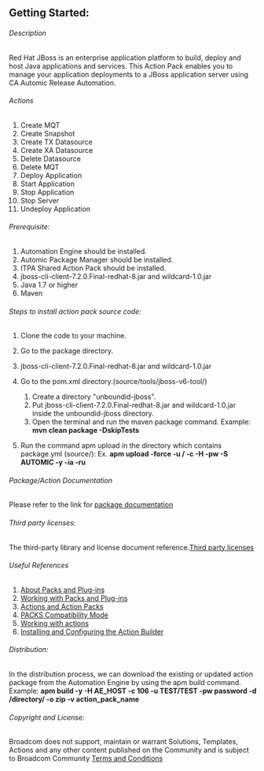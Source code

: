 ## Getting Started:


###### Description

Red Hat JBoss is an enterprise application platform to build, deploy and host Java applications and services.
This Action Pack enables you to manage your application deployments to a JBoss application server using CA Automic Release Automation. 
		
###### Actions

1. Create MQT
2. Create Snapshot
3. Create TX Datasource
4. Create XA Datasource
5. Delete Datasource
6. Delete MQT
7. Deploy Application
8. Start Application
9. Stop Application
10. Stop Server
11. Undeploy Application

###### Prerequisite:

1. Automation Engine should be installed.
2. Automic Package Manager should be installed.
3. ITPA Shared Action Pack should be installed.
4. jboss-cli-client-7.2.0.Final-redhat-8.jar and wildcard-1.0.jar
5. Java 1.7 or higher
6. Maven

###### Steps to install action pack source code:

1. Clone the code to your machine.
2. Go to the package directory.
3. jboss-cli-client-7.2.0.Final-redhat-8.jar and wildcard-1.0.jar
4. Go to the pom.xml directory.(source/tools/jboss-v6-tool/)
    1. Create a directory "unboundid-jboss".
    2. Put jboss-cli-client-7.2.0.Final-redhat-8.jar and wildcard-1.0.jar inside the unboundid-jboss directory.
    3. Open the terminal and run the maven package command.
       Example: **mvn clean package -DskipTests**
    
5. Run the command apm upload in the directory which contains package.yml (source/):
Ex. **apm upload -force -u <Name>/<Department> -c <Client-id> -H <Host> -pw <Password> -S AUTOMIC -y -ia -ru**


###### Package/Action Documentation

Please refer to the link for [package documentation](source/ae/DOCUMENTATION/PCK.AUTOMIC_JBOSS_V6.PUB.DOC.xml)

###### Third party licenses:

The third-party library and license document reference.[Third party licenses](source/ae/DOCUMENTATION/PCK.AUTOMIC_JBOSS_V6.PUB.LICENSES.xml)

###### Useful References

1. [About Packs and Plug-ins](https://docs.automic.com/documentation/webhelp/english/AA/12.3/DOCU/12.3/Automic%20Automation%20Guides/help.htm#PluginManager/PM_AboutPacksandPlugins.htm?Highlight=Action%20packs)
2. [Working with Packs and Plug-ins](https://docs.automic.com/documentation/webhelp/english/AA/12.3/DOCU/12.3/Automic%20Automation%20Guides/help.htm#PluginManager/PM_WorkingWith.htm#link10)
3. [Actions and Action Packs](https://docs.automic.com/documentation/webhelp/english/AA/12.3/DOCU/12.3/Automic%20Automation%20Guides/help.htm#_Common/ReleaseHighlights/RH_Plugin_PackageManager.htm?Highlight=Action%20packs)
4. [PACKS Compatibility Mode](https://docs.automic.com/documentation/webhelp/english/AA/12.3/DOCU/12.3/Automic%20Automation%20Guides/help.htm#AWA/Variables/UC_CLIENT_SETTINGS/UC_CLIENT_PACKS_COMPATIBILITY_MODE.htm?Highlight=Action%20packs)
5. [Working with actions](https://docs.automic.com/documentation/webhelp/english/AA/12.3/DOCU/12.3/Automic%20Automation%20Guides/help.htm#ActionBuilder/AB_WorkingWith.htm#link4)
6. [Installing and Configuring the Action Builder](https://docs.automic.com/documentation/webhelp/english/AA/12.3/DOCU/12.3/Automic%20Automation%20Guides/help.htm#ActionBuilder/install_configure_plugins_AB.htm?Highlight=Action%20packs)

###### Distribution: 

In the distribution process, we can download the existing or updated action package from the Automation Engine by using the apm build command.
Example: **apm build -y -H AE_HOST -c 106 -u TEST/TEST -pw password -d /directory/ -o zip -v action_pack_name**
			
			
###### Copyright and License: 

Broadcom does not support, maintain or warrant Solutions, Templates, Actions and any other content published on the Community and is subject to Broadcom Community [Terms and Conditions](https://community.broadcom.com/termsandconditions)

